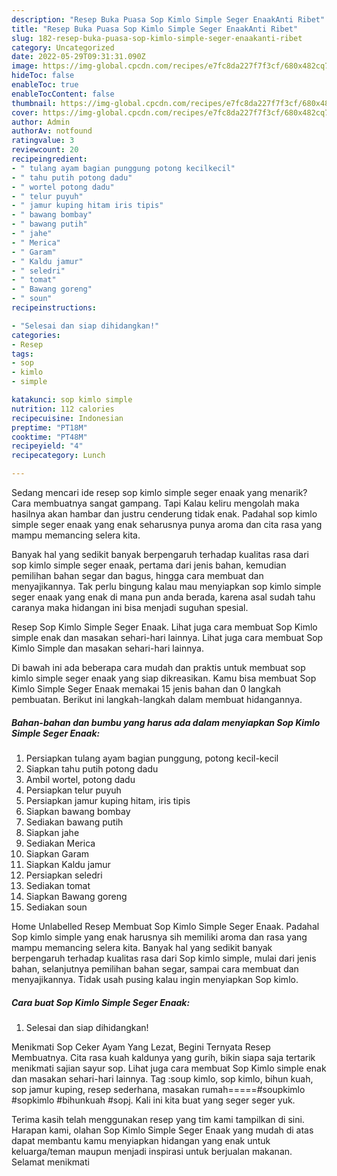 ```yaml
---
description: "Resep Buka Puasa Sop Kimlo Simple Seger EnaakAnti Ribet"
title: "Resep Buka Puasa Sop Kimlo Simple Seger EnaakAnti Ribet"
slug: 182-resep-buka-puasa-sop-kimlo-simple-seger-enaakanti-ribet
category: Uncategorized
date: 2022-05-29T09:31:31.090Z
image: https://img-global.cpcdn.com/recipes/e7fc8da227f7f3cf/680x482cq70/sop-kimlo-simple-seger-enaak-foto-resep-utama.jpg
hideToc: false
enableToc: true
enableTocContent: false
thumbnail: https://img-global.cpcdn.com/recipes/e7fc8da227f7f3cf/680x482cq70/sop-kimlo-simple-seger-enaak-foto-resep-utama.jpg
cover: https://img-global.cpcdn.com/recipes/e7fc8da227f7f3cf/680x482cq70/sop-kimlo-simple-seger-enaak-foto-resep-utama.jpg
author: Admin
authorAv: notfound
ratingvalue: 3
reviewcount: 20
recipeingredient:
- " tulang ayam bagian punggung potong kecilkecil"
- " tahu putih potong dadu"
- " wortel potong dadu"
- " telur puyuh"
- " jamur kuping hitam iris tipis"
- " bawang bombay"
- " bawang putih"
- " jahe"
- " Merica"
- " Garam"
- " Kaldu jamur"
- " seledri"
- " tomat"
- " Bawang goreng"
- " soun"
recipeinstructions:

- "Selesai dan siap dihidangkan!"
categories:
- Resep
tags:
- sop
- kimlo
- simple

katakunci: sop kimlo simple 
nutrition: 112 calories
recipecuisine: Indonesian
preptime: "PT18M"
cooktime: "PT48M"
recipeyield: "4"
recipecategory: Lunch

---
```



Sedang mencari ide resep sop kimlo simple seger enaak yang menarik? Cara membuatnya sangat gampang. Tapi Kalau keliru mengolah maka hasilnya akan hambar dan justru cenderung tidak enak. Padahal sop kimlo simple seger enaak yang enak seharusnya punya aroma dan cita rasa yang mampu memancing selera kita.


Banyak hal yang sedikit banyak berpengaruh terhadap kualitas rasa dari sop kimlo simple seger enaak, pertama dari jenis bahan, kemudian pemilihan bahan segar dan bagus, hingga cara membuat dan menyajikannya. Tak perlu bingung kalau mau menyiapkan sop kimlo simple seger enaak yang enak di mana pun anda berada, karena asal sudah tahu caranya maka hidangan ini bisa menjadi suguhan spesial.

Resep Sop Kimlo Simple Seger Enaak. Lihat juga cara membuat Sop Kimlo simple enak dan masakan sehari-hari lainnya. Lihat juga cara membuat Sop Kimlo Simple dan masakan sehari-hari lainnya.


Di bawah ini ada beberapa cara mudah dan praktis untuk membuat sop kimlo simple seger enaak yang siap dikreasikan. Kamu bisa membuat Sop Kimlo Simple Seger Enaak memakai 15 jenis bahan dan 0 langkah pembuatan. Berikut ini langkah-langkah dalam membuat hidangannya.

<!--inarticleads1-->

##### Bahan-bahan dan bumbu yang harus ada dalam menyiapkan Sop Kimlo Simple Seger Enaak:

1. Persiapkan  tulang ayam bagian punggung, potong kecil-kecil
1. Siapkan  tahu putih potong dadu
1. Ambil  wortel, potong dadu
1. Persiapkan  telur puyuh
1. Persiapkan  jamur kuping hitam, iris tipis
1. Siapkan  bawang bombay
1. Sediakan  bawang putih
1. Siapkan  jahe
1. Sediakan  Merica
1. Siapkan  Garam
1. Siapkan  Kaldu jamur
1. Persiapkan  seledri
1. Sediakan  tomat
1. Siapkan  Bawang goreng
1. Sediakan  soun


Home Unlabelled Resep Membuat Sop Kimlo Simple Seger Enaak. Padahal Sop kimlo simple yang enak harusnya sih memiliki aroma dan rasa yang mampu memancing selera kita. Banyak hal yang sedikit banyak berpengaruh terhadap kualitas rasa dari Sop kimlo simple, mulai dari jenis bahan, selanjutnya pemilihan bahan segar, sampai cara membuat dan menyajikannya. Tidak usah pusing kalau ingin menyiapkan Sop kimlo. 

<!--inarticleads2-->

##### Cara buat Sop Kimlo Simple Seger Enaak:


1. Selesai dan siap dihidangkan!

Menikmati Sop Ceker Ayam Yang Lezat, Begini Ternyata Resep Membuatnya. Cita rasa kuah kaldunya yang gurih, bikin siapa saja tertarik menikmati sajian sayur sop. Lihat juga cara membuat Sop Kimlo simple enak dan masakan sehari-hari lainnya. Tag :soup kimlo, sop kimlo, bihun kuah, sop jamur kuping, resep sederhana, masakan rumah=====#soupkimlo #sopkimlo #bihunkuah #sopj. Kali ini kita buat yang seger seger yuk. 

Terima kasih telah menggunakan resep yang tim kami tampilkan di sini. Harapan kami, olahan Sop Kimlo Simple Seger Enaak yang mudah di atas dapat membantu kamu menyiapkan hidangan yang enak untuk keluarga/teman maupun menjadi inspirasi untuk berjualan makanan. Selamat menikmati
